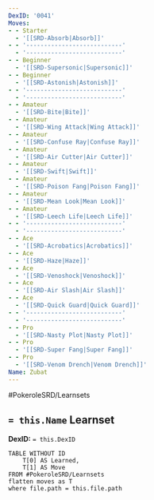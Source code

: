 ```yaml
---
DexID: '0041'
Moves:
- - Starter
  - '[[SRD-Absorb|Absorb]]'
- - '---------------------------'
  - '---------------------------'
- - Beginner
  - '[[SRD-Supersonic|Supersonic]]'
- - Beginner
  - '[[SRD-Astonish|Astonish]]'
- - '---------------------------'
  - '---------------------------'
- - Amateur
  - '[[SRD-Bite|Bite]]'
- - Amateur
  - '[[SRD-Wing Attack|Wing Attack]]'
- - Amateur
  - '[[SRD-Confuse Ray|Confuse Ray]]'
- - Amateur
  - '[[SRD-Air Cutter|Air Cutter]]'
- - Amateur
  - '[[SRD-Swift|Swift]]'
- - Amateur
  - '[[SRD-Poison Fang|Poison Fang]]'
- - Amateur
  - '[[SRD-Mean Look|Mean Look]]'
- - Amateur
  - '[[SRD-Leech Life|Leech Life]]'
- - '---------------------------'
  - '---------------------------'
- - Ace
  - '[[SRD-Acrobatics|Acrobatics]]'
- - Ace
  - '[[SRD-Haze|Haze]]'
- - Ace
  - '[[SRD-Venoshock|Venoshock]]'
- - Ace
  - '[[SRD-Air Slash|Air Slash]]'
- - Ace
  - '[[SRD-Quick Guard|Quick Guard]]'
- - '---------------------------'
  - '---------------------------'
- - Pro
  - '[[SRD-Nasty Plot|Nasty Plot]]'
- - Pro
  - '[[SRD-Super Fang|Super Fang]]'
- - Pro
  - '[[SRD-Venom Drench|Venom Drench]]'
Name: Zubat
---
```


#PokeroleSRD/Learnsets

## `= this.Name` Learnset

**DexID:** `= this.DexID`

```dataview
TABLE WITHOUT ID
    T[0] AS Learned,
    T[1] AS Move
FROM #PokeroleSRD/Learnsets
flatten moves as T
where file.path = this.file.path
```
